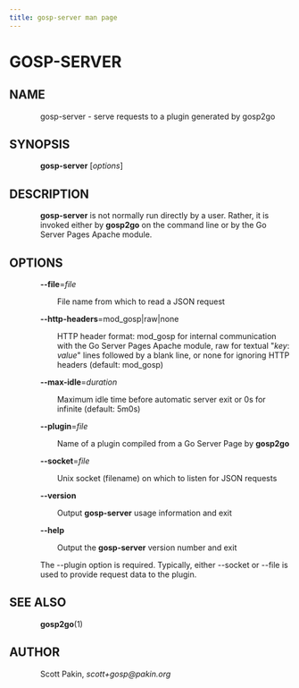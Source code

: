 ```yaml
---
title: gosp-server man page
---
```


# GOSP-SERVER

## NAME

<p style="margin-left:11%; margin-top: 1em">gosp-server -
serve requests to a plugin generated by gosp2go</p>

## SYNOPSIS

<p style="margin-left:11%; margin-top: 1em"><b>gosp-server</b>
[<i>options</i>]</p>

## DESCRIPTION

<p style="margin-left:11%; margin-top: 1em"><b>gosp-server</b>
is not normally run directly by a user. Rather, it is
invoked either by <b>gosp2go</b> on the command line or by
the Go Server Pages Apache module.</p>

## OPTIONS

<p style="margin-left:11%; margin-top: 1em"><b>--file</b>=<i>file</i></p>

<p style="margin-left:17%;">File name from which to read a
JSON request</p>

<p style="margin-left:11%;"><b>--http-headers</b>=mod_gosp|raw|none</p>

<p style="margin-left:17%;">HTTP header format: mod_gosp
for internal communication with the Go Server Pages Apache
module, raw for textual &quot;<i>key</i>: <i>value</i>&quot;
lines followed by a blank line, or none for ignoring HTTP
headers (default: mod_gosp)</p>

<p style="margin-left:11%;"><b>--max-idle</b>=<i>duration</i></p>

<p style="margin-left:17%;">Maximum idle time before
automatic server exit or 0s for infinite (default: 5m0s)</p>

<p style="margin-left:11%;"><b>--plugin</b>=<i>file</i></p>

<p style="margin-left:17%;">Name of a plugin compiled from
a Go Server Page by <b>gosp2go</b></p>

<p style="margin-left:11%;"><b>--socket</b>=<i>file</i></p>

<p style="margin-left:17%;">Unix socket (filename) on which
to listen for JSON requests</p>

<p style="margin-left:11%;"><b>--version</b></p>

<p style="margin-left:17%;">Output <b>gosp-server</b> usage
information and exit</p>

<p style="margin-left:11%;"><b>--help</b></p>

<p style="margin-left:17%;">Output the <b>gosp-server</b>
version number and exit</p>

<p style="margin-left:11%; margin-top: 1em">The --plugin
option is required. Typically, either --socket or --file is
used to provide request data to the plugin.</p>

## SEE ALSO

<p style="margin-left:11%; margin-top: 1em"><b>gosp2go</b>(1)</p>

## AUTHOR

<p style="margin-left:11%; margin-top: 1em">Scott Pakin,
<i>scott+gosp@pakin.org</i></p>
